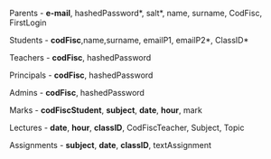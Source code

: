 Parents - **e-mail**, hashedPassword*, salt*, name, surname, CodFisc, FirstLogin

Students - **codFisc**,name,surname, emailP1, emailP2*, ClassID*

Teachers - **codFisc**, hashedPassword

Principals - **codFisc**, hashedPassword

Admins - **codFisc**, hashedPassword

Marks - **codFiscStudent**, **subject**, **date**, **hour**, mark

Lectures - **date**, **hour**, **classID**, CodFiscTeacher, Subject, Topic

Assignments - **subject**, **date**, **classID**, textAssignment


